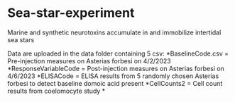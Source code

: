 # Sea-star-experiment
Marine and synthetic neurotoxins accumulate in and immobilize intertidal sea stars


Data are uploaded in the data folder containing 5 csv:
*BaselineCode.csv = Pre-injection measures on Asterias forbesi on 4/2/2023
*ResponseVariableCode = Post-injection measures on Asterias forbesi on 4/6/2023
*ELISACode = ELISA results from 5 randomly chosen Asterias forbesi to detect baseline domoic acid present
*CellCounts2 = Cell count results from coelomocyte study
*
